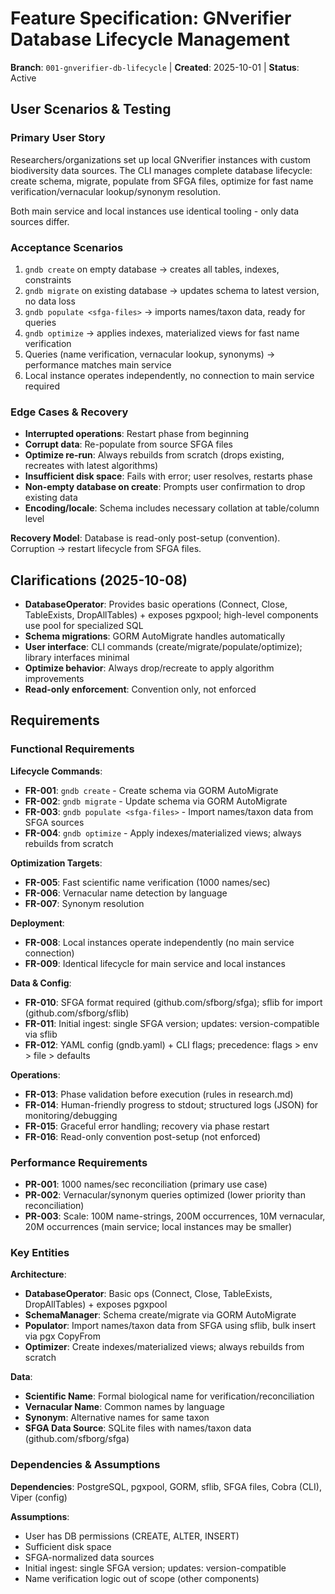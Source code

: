 # Feature Specification: GNverifier Database Lifecycle Management

**Branch**: `001-gnverifier-db-lifecycle` | **Created**: 2025-10-01 | **Status**: Active

## User Scenarios & Testing

### Primary User Story
Researchers/organizations set up local GNverifier instances with custom biodiversity data sources. The CLI manages complete database lifecycle: create schema, migrate, populate from SFGA files, optimize for fast name verification/vernacular lookup/synonym resolution.

Both main service and local instances use identical tooling - only data sources differ.

### Acceptance Scenarios

1. `gndb create` on empty database → creates all tables, indexes, constraints
2. `gndb migrate` on existing database → updates schema to latest version, no data loss
3. `gndb populate <sfga-files>` → imports names/taxon data, ready for queries
4. `gndb optimize` → applies indexes, materialized views for fast name verification
5. Queries (name verification, vernacular lookup, synonyms) → performance matches main service
6. Local instance operates independently, no connection to main service required

### Edge Cases & Recovery
- **Interrupted operations**: Restart phase from beginning
- **Corrupt data**: Re-populate from source SFGA files
- **Optimize re-run**: Always rebuilds from scratch (drops existing, recreates with latest algorithms)
- **Insufficient disk space**: Fails with error; user resolves, restarts phase
- **Non-empty database on create**: Prompts user confirmation to drop existing data
- **Encoding/locale**: Schema includes necessary collation at table/column level

**Recovery Model**: Database is read-only post-setup (convention). Corruption → restart lifecycle from SFGA files.

## Clarifications (2025-10-08)

- **DatabaseOperator**: Provides basic operations (Connect, Close, TableExists, DropAllTables) + exposes pgxpool; high-level components use pool for specialized SQL
- **Schema migrations**: GORM AutoMigrate handles automatically
- **User interface**: CLI commands (create/migrate/populate/optimize); library interfaces minimal
- **Optimize behavior**: Always drop/recreate to apply algorithm improvements
- **Read-only enforcement**: Convention only, not enforced

## Requirements

### Functional Requirements

**Lifecycle Commands**:
- **FR-001**: `gndb create` - Create schema via GORM AutoMigrate
- **FR-002**: `gndb migrate` - Update schema via GORM AutoMigrate
- **FR-003**: `gndb populate <sfga-files>` - Import names/taxon data from SFGA sources
- **FR-004**: `gndb optimize` - Apply indexes/materialized views; always rebuilds from scratch

**Optimization Targets**:
- **FR-005**: Fast scientific name verification (1000 names/sec)
- **FR-006**: Vernacular name detection by language
- **FR-007**: Synonym resolution

**Deployment**:
- **FR-008**: Local instances operate independently (no main service connection)
- **FR-009**: Identical lifecycle for main service and local instances

**Data & Config**:
- **FR-010**: SFGA format required (github.com/sfborg/sfga); sflib for import (github.com/sfborg/sflib)
- **FR-011**: Initial ingest: single SFGA version; updates: version-compatible via sflib
- **FR-012**: YAML config (gndb.yaml) + CLI flags; precedence: flags > env > file > defaults

**Operations**:
- **FR-013**: Phase validation before execution (rules in research.md)
- **FR-014**: Human-friendly progress to stdout; structured logs (JSON) for monitoring/debugging
- **FR-015**: Graceful error handling; recovery via phase restart
- **FR-016**: Read-only convention post-setup (not enforced)

### Performance Requirements

- **PR-001**: 1000 names/sec reconciliation (primary use case)
- **PR-002**: Vernacular/synonym queries optimized (lower priority than reconciliation)
- **PR-003**: Scale: 100M name-strings, 200M occurrences, 10M vernacular, 20M occurrences (main service; local instances may be smaller)

### Key Entities

**Architecture**:
- **DatabaseOperator**: Basic ops (Connect, Close, TableExists, DropAllTables) + exposes pgxpool
- **SchemaManager**: Schema create/migrate via GORM AutoMigrate
- **Populator**: Import names/taxon data from SFGA using sflib, bulk insert via pgx CopyFrom
- **Optimizer**: Create indexes/materialized views; always rebuilds from scratch

**Data**:
- **Scientific Name**: Formal biological name for verification/reconciliation
- **Vernacular Name**: Common names by language
- **Synonym**: Alternative names for same taxon
- **SFGA Data Source**: SQLite files with names/taxon data (github.com/sfborg/sfga)

### Dependencies & Assumptions

**Dependencies**: PostgreSQL, pgxpool, GORM, sflib, SFGA files, Cobra (CLI), Viper (config)

**Assumptions**:
- User has DB permissions (CREATE, ALTER, INSERT)
- Sufficient disk space
- SFGA-normalized data sources
- Initial ingest: single SFGA version; updates: version-compatible
- Name verification logic out of scope (other components)

